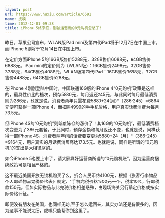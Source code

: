 ```yaml
---
layout: post
url: https://www.huxiu.com/article/6591
name: 虎嗅
time: 2012-12-01 09:38
title: iPhone 5终来临，别被运营商的0元购机忽悠了！
---
```

昨日，苹果公司宣布，WLAN版iPad mini及第四代iPad将于12月7日在中国上市，而iPhone 5则将于12月14日在中国上市。

在定价方面iPhone 5的16GB版售价5288元，32GB售价6088元，64GB售价6888元。iPad mini的定价则为（WLAN版）：16GB售价2498元，32GB售价3288元，64GB售价4088元。WLAN版第四代iPad：16GB售价3688元，32GB售价4488元，64GB售价5288元。

在iPhone 4刚刚登陆中国时，中国联通16G版的iPhone 4“0元购机”政策是这样的，最具性价比的档次，预存5880元，每月返还245元，与此同时每月最低消费则为286元，也就是说，消费者两年只需花费5880+24(月)*（286-245）=6864元便可获得一部iPhone 4，而扣除4999的手手机价格，用户真实话费消费为每月73.5元。

但iPhone 4S的“0元购机”则暗度陈仓的涨价了！其16G的“0元购机”，最低消费档次变更为了386元套餐，于此同时，预存金额和每月返还不变，也就是说，同样获得一部iPhone 4S，消费者两年间的话费要变更为5880+24（月）*（386-245）=9164元，用户真实的月话费消费高达173.5元。也就是说，同样是所谓的“0元购机”的支出是大相径庭的。

如今iPhone 5也要上市了，请大家算好运营商所谓的“0元购机账”，因为运营商捆绑政策可是相当严格的。

这不最近美国开放无锁机购买了么，折合人民币约4100元，根据《旅客行李物品个人邮递物品完税价格表》规定，"手机完税价格1500元一个，税率10%，行邮税款150元。但如实际物品与此完税价格相差悬殊，由现场海关另行确定价格或按实际价格计征。"

即便没有朋友在美国，也同样无妨,至于怎么运回来，其实办法还是有很多的，因为这事不能说太细，虎嗅只能帮你到这里了。

